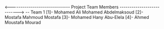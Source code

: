 <------------------------------ Project Team Members --------------------------->
-- Team 1
[1]- Mohamed Ali Mohamed Abdelmaksoud
[2]- Mostafa Mahmoud Mostafa 
[3]- Mohamed Hany Abu-Elela
[4]- Ahmed Moustafa Mourad 
